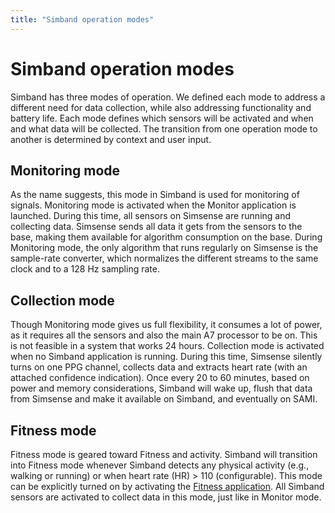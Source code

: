 ```yaml
---
title: "Simband operation modes"
---
```


# Simband operation modes

Simband has three modes of operation. We defined each mode to address a different need for data collection, while also addressing functionality and battery life. Each mode defines which sensors will be activated and when and what data will be collected. The transition from one operation mode to another is determined by context and user input.

## Monitoring mode
As the name suggests, this mode in Simband is used for monitoring of signals. Monitoring mode is activated when the Monitor application is launched. During this time, all sensors on Simsense are running and collecting data. Simsense sends all data it gets from the sensors to the base, making them available for algorithm consumption on the base. During Monitoring mode, the only algorithm that runs regularly on Simsense is the sample-rate converter, which normalizes the different streams to the same clock and to a 128 Hz sampling rate.

## Collection mode
Though Monitoring mode gives us full flexibility, it consumes a lot of power, as it requires all the sensors and also the main A7 processor to be on. This is not feasible in a system that works 24 hours. Collection mode is activated when no Simband application is running. During this time, Simsense silently turns on one PPG channel, collects data and extracts heart rate (with an attached confidence indication). Once every 20 to 60 minutes, based on power and memory considerations, Simband will wake up, flush that data from Simsense and make it available on Simband, and eventually on SAMI.

## Fitness mode
Fitness mode is geared toward Fitness and activity. Simband will transition into Fitness mode whenever Simband detects any physical activity (e.g., walking or running) or when heart rate (HR) > 110 (configurable). This mode can be explicitly turned on by activating the [Fitness application](/simband/simband-documentation/applications.html#fitness). All Simband sensors are activated to collect data in this mode, just like in Monitor mode.